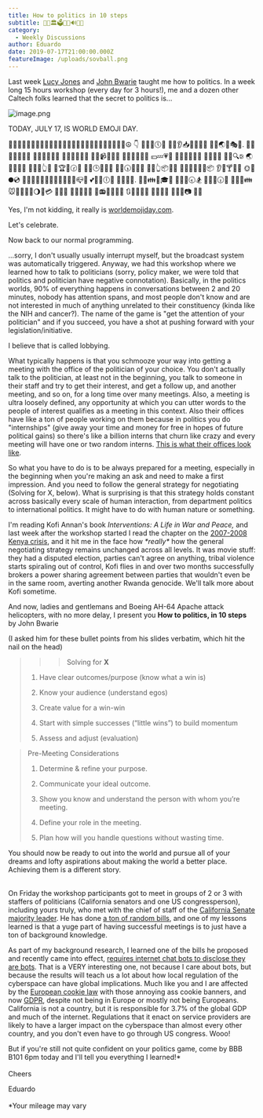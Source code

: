 ```yaml
---
title: How to politics in 10 steps
subtitle: 📢👔🏛️🗳️🦅💸🔊👨‍💼
category:
  - Weekly Discussions
author: Eduardo
date: 2019-07-17T21:00:00.000Z
featureImage: /uploads/sovball.png
---
```

Last week [Lucy Jones](https://twitter.com/DrLucyJones) and [John Bwarie](https://twitter.com/johnbwarie?lang=en) taught me how to politics. In a week long 15 hours workshop (every day for 3 hours!), me and a dozen other Caltech folks learned that the secret to politics is...

![image.png](https://mail.google.com/mail/u/0?ui=2&ik=731b35a246&attid=0.1&permmsgid=msg-a:r-1575788334263928027&th=16bfef2d713df74c&view=fimg&sz=s0-l75-ft&attbid=ANGjdJ_kN7cbhCNJIUeqH638QNd6k7SNZeKRuDYA3hAuJ-EOnbQcxWZlDOhDdSW8wOt5fYl-bpNlgol1bx8fBzHv27oRuOxR9l-7kQkwdyXJGFYArI7CXy6d63cBzyM&disp=emb&realattid=ii_jy6uusdz0)



TODAY, JULY 17, IS WORLD EMOJI DAY.

🎁🎈🎊🎉🎂🍿🥂🍻🍾👏🙋‍♂️🕺👯🎆🎇😍😻🤯🤣😀💩💩💩💩🌈☮️ 👇 💏🌓🍹🕔🐍 🍕🌼👂📥🏥👶🐇🔼 👒🏣🌏💞🎭🌉. 👧💲💸🐰🔰🍧👦 👛💯📵🌆🍷🌑 💺📀🐩🏈📴👙 🏪🍉📹💒👶🔔 🔭📓📴👾👅🌌 💴💤💗🌅 🐻🐏🌟🎳🍏🎦 🌲📩🌺💸 🍒🌝🔍🕃 🌏👊🌿🐎🌞 🔸🍛🔶👆🍶 💼🏆📳🕝💂 💸📎🕒🍛🌽🍹 🍰💄🕠🌱🐡🍓 👕🐾👆📦🏡💯 🍹👢💧🐊🐮🎎📦 👂🐫🍸🍬🌴 🌞🌄🌑💿 🧡💞💌🏏🥡🍱🐵🙊🐭📂🍢🐜📪💫 💕👾🌃🕕🌃 👅📓🎹🐴. 👠🐘👪🍲🎓🍍 💄👘🎂🕣🏂 🏡🍋👼🕡🏪 💨📢🍆👪 🐭🍶🍣🐸🐜🌖🎃💳 👃🌒🍉 📲🐆🍂🍦💮 🐚📻👴💆💑🌲 🔃🐸🏃🔷🍣 🍪📴🎹🗻 📌🎏🐜📷 📜📕





Yes, I'm not kidding, it really is [worldemojiday.com](https://worldemojiday.com/).

Let's celebrate.

Now back to our normal programming.





...sorry, I don't usually usually interrupt myself, but the broadcast system was automatically triggered. Anyway, we had this workshop where we learned how to talk to politicians (sorry, policy maker, we were told that politics and politician have negative connotation). Basically, in the politics worlds, 90% of everything happens in conversations between 2 and 20 minutes, nobody has attention spans, and most people don't know and are not interested in much of anything unrelated to their constituency (kinda like the NIH and cancer?). The name of the game is "get the attention of your politician" and if you succeed, you have a shot at pushing forward with your legislation/initiative.



I believe that is called lobbying.



What typically happens is that you schmooze your way into getting a meeting with the office of the politician of your choice. You don't actually talk to the politician, at least not in the beginning, you talk to someone in their staff and try to get their interest, and get a follow up, and another meeting, and so on, for a long time over many meetings. Also, a meeting is ultra loosely defined, any opportunity at which you can utter words to the people of interest qualifies as a meeting in this context. Also their offices have like a ton of people working on them because in politics you do "internships" (give away your time and money for free in hopes of future political gains) so there's like a billion interns that churn like crazy and every meeting will have one or two random interns. [This is what their offices look like](https://www.facebook.com/robert.hertzberg/videos/1388909104557519/?v=1388909104557519).



So what you have to do is to be always prepared for a meeting, especially in the beginning when you're making an ask and need to make a first impression. And you need to follow the general strategy for negotiating (Solving for X, below). What is surprising is that this strategy holds constant across basically every scale of human interaction, from department politics to international politics. It might have to do with human nature or something.



I'm reading Kofi Annan's book *Interventions: A Life in War and Peace,* and last week after the workshop started I read the chapter on the [2007-2008 Kenya crisis](https://en.wikipedia.org/wiki/2007%E2%80%932008_Kenyan_crisis), and it hit me in the face how *\*really\** how the general negotiating strategy remains unchanged across all levels. It was movie stuff: they had a disputed election, parties can't agree on anything, tribal violence starts spiraling out of control, Kofi flies in and over two months successfully brokers a power sharing agreement between parties that wouldn't even be in the same room, averting another Rwanda genocide. We'll talk more about Kofi sometime.





And now, ladies and gentlemans and Boeing AH-64 Apache attack helicopters, with no more delay, I present you **How to politics, in 10 steps** by John Bwarie

(I asked him for these bullet points from his slides verbatim, which hit the nail on the head)

> > > Solving for **X**
>
> 1. Have clear outcomes/purpose (know what a win is)
>
> 2. Know your audience (understand egos)
>
> 3. Create value for a win-win
>
> 4. Start with simple successes (“little wins”) to build momentum
>
> 5. Assess and adjust (evaluation)



> Pre-Meeting Considerations
>
> 1. Determine & refine your purpose.
>
> 2. Communicate your ideal outcome.
>
> 3. Show you know and understand the person with whom you’re meeting.
>
> 4. Define your role in the meeting.
>
> 5. Plan how will you handle questions without wasting time.



You should now be ready to out into the world and pursue all of your dreams and lofty aspirations about making the world a better place. Achieving them is a different story.

\
On Friday the workshop participants got to meet in groups of 2 or 3 with staffers of politicians (California senators and one US congressperson), including yours truly, who met with the chief of staff of the [California Senate majority leader](https://sd18.senate.ca.gov/biography). He has done [a ton of random bills](https://www.billtrack50.com/LegislatorDetail/19473), and one of my lessons learned is that a yuge part of having successful meetings is to just have a ton of background knowledge.



As part of my background research, I learned one of the bills he proposed and recently came into effect, [requires internet chat bots to disclose they are bots](https://www.newyorker.com/tech/annals-of-technology/will-californias-new-bot-law-strengthen-democracy). That is a VERY interesting one, not because I care about bots, but because the results will teach us a lot about how local regulation of the cyberspace can have global implications. Much like you and I are affected by the [European cookie law](https://www.cookielaw.org/the-cookie-law/) with those annoying ass cookie banners, and now [GDPR](https://en.wikipedia.org/wiki/General_Data_Protection_Regulation), despite not being in Europe or mostly not being Europeans. California is not a country, but it is responsible for 3.7% of the global GDP and much of the internet. Regulations that it enact on service providers are likely to have a larger impact on the cyberspace than almost every other country, and you don't even have to go through US congress. Wooo!



But if you're still not quite confident on your politics game, come by BBB B101 6pm today and I'll tell you everything I learned!*\
\
Cheers



Eduardo\
\
*Your mileage may vary